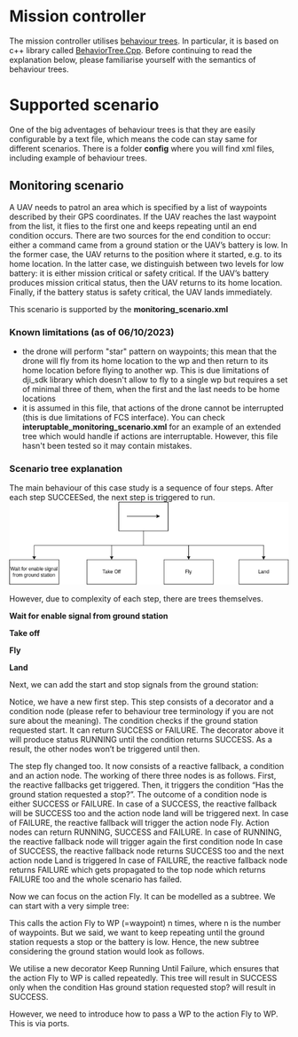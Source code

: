 # Mission controller 

The mission controller utilises [behaviour trees](https://en.wikipedia.org/wiki/Behavior_tree_(artificial_intelligence,_robotics_and_control)#:~:text=Article%20Talk,tasks%20in%20a%20modular%20fashion.). 
In particular, it is based on c++ library called [BehaviorTree.Cpp](https://www.behaviortree.dev/). 
Before continuing to read the explanation below, please familiarise yourself with the semantics of behaviour trees.

# Supported scenario
One of the big adventages of behaviour trees is that they are easily configurable by a text file, which means the code can stay same for different scenarios.
There is a folder **config** where you will find xml files, including example of behaviour trees.

## Monitoring scenario

A UAV needs to patrol an area which is specified by a list of waypoints described by their GPS coordinates. If the UAV reaches the last waypoint from the list, it flies to the first one and keeps repeating until an end condition occurs. There are two sources for the end condition to occur: either a command came from a ground station or the UAV’s battery is low.
In the former case, the UAV returns to the position where it started, e.g. to its home location. 
In the latter case, we distinguish between two levels for low battery: it is either mission critical or safety critical. If the UAV’s battery produces mission critical status, then the UAV returns to its home location. Finally, if the battery status is safety critical,  the UAV lands immediately. 

This scenario is supported by the **monitoring_scenario.xml**

### Known limitations (as of 06/10/2023)
- the drone will perform "star" pattern on waypoints; this mean that the drone will fly from its home location to the wp and then return to its home location before flying to another wp. This is due limitations of dji_sdk library which doesn't allow to fly to a single wp but requires a set of minimal three of them, when the first and the last needs to be home locations
- it is assumed in this file, that actions of the drone cannot be interrupted (this is due limitations of FCS interface). You can check **interuptable_monitoring_scenario.xml** for an example of an extended tree which would handle if actions are interruptable. However, this file hasn't been tested so it may contain mistakes.

### Scenario tree explanation

The main behaviour of this case study is a sequence of four steps. After each step SUCCEESed, the next step is triggered to run.
![Four main steps of scenario](doc/mission_behaviour_1.png)

However, due to complexity of each step, there are trees themselves. 

**Wait for enable signal from ground station**

**Take off**

**Fly**

**Land**


Next, we can add the start and stop signals from the ground station:


Notice, we have a new first step. This step consists of a decorator and a condition node (please refer to behaviour tree terminology if you are not sure about the meaning). The condition checks if the ground station requested start. It can return SUCCESS or FAILURE. The decorator above it will produce status RUNNING until the condition returns SUCCESS. As a result, the other nodes won’t be triggered until then. 

The step fly changed too. It now consists of a reactive fallback, a condition and an action node. The working of there three nodes is as follows. First, the reactive fallbacks get triggered. Then, it triggers the condition “Has the ground station requested a stop?”. The outcome of a condition node is either SUCCESS or FAILURE. 
In case of a SUCCESS, the reactive fallback will be SUCCESS too and the action node land will be triggered next.
In case of FAILURE, the reactive fallback will trigger the action node Fly. Action nodes can return RUNNING, SUCCESS and FAILURE. 
In case of RUNNING, the reactive fallback node will trigger again the first condition node
In case of SUCCESS, the reactive fallback node returns SUCCESS too and the next action node Land is triggered
In case of FAILURE, the reactive fallback node returns FAILURE which gets propagated to the top node which returns FAILURE too and the whole scenario has failed.

Now we can focus on the action Fly. It can be modelled as a subtree. We can start with a very simple tree:


This calls the action Fly to WP (=waypoint) n times, where n is the number of waypoints. But we said, we want to keep repeating until the ground station requests a stop or the battery is low. Hence, the new subtree considering the ground station would look as follows. 

We utilise a new decorator Keep Running Until Failure, which ensures that the action Fly to WP is called repeatedly. This tree will result in SUCCESS only when the condition Has ground station requested stop? will result in SUCCESS.

However, we need to introduce how to pass a WP to the action Fly to WP. This is via ports. 

